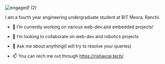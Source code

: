 ![engaged! (2)](https://user-images.githubusercontent.com/54862783/125918135-c280ccf0-28cd-4952-8034-5817d9c1b459.png)


I am a fourth year engineering undergraduate student at BIT Mesra, Ranchi.

<!--
**rishavrajRDX/rishavrajRDX** is a ✨ _special_ ✨ repository because its `README.md` (this file) appears on your GitHub profile.-->

- 🔭 I’m currently working on various web-dev and embedded projects!

- 👯 I’m looking to collaborate on web-dev and robotics projects
- 💬 Ask me about anything(I will try to resolve your queries)
- 📫 You can rech me out through https://rishavraj.tech/


